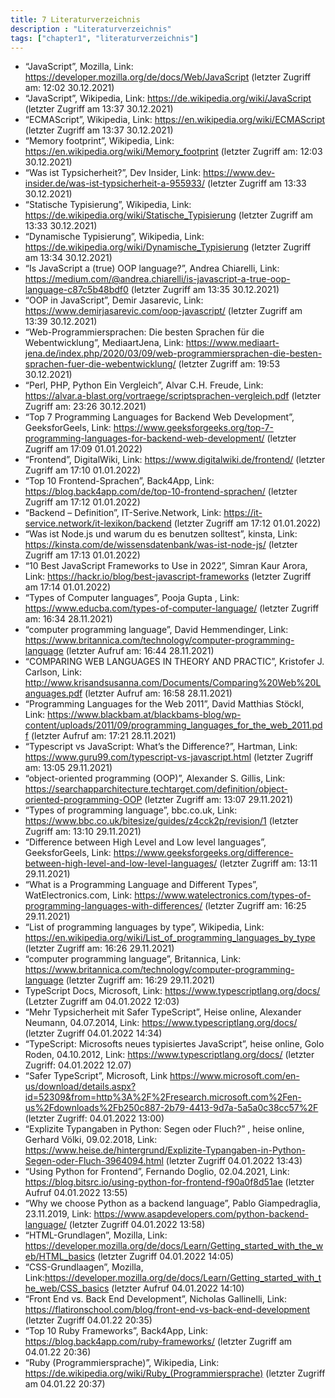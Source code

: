 ```yaml
---
title: 7 Literaturverzeichnis
description : "Literaturverzeichnis"
tags: ["chapter1", "literaturverzeichnis"]
---
```


- “JavaScript”, Mozilla, Link: https://developer.mozilla.org/de/docs/Web/JavaScript (letzter Zugriff am: 12:02 30.12.2021)
- “JavaScript”, Wikipedia, Link: https://de.wikipedia.org/wiki/JavaScript (letzter Zugriff am 13:37 30.12.2021)
- “ECMAScript”, Wikipedia, Link: https://en.wikipedia.org/wiki/ECMAScript (letzter Zugriff am 13:37 30.12.2021)
- “Memory footprint”, Wikipedia, Link: https://en.wikipedia.org/wiki/Memory_footprint (letzter Zugriff am: 12:03 30.12.2021)
- “Was ist Typsicherheit?”, Dev Insider, Link: https://www.dev-insider.de/was-ist-typsicherheit-a-955933/ (letzter Zugriff am 13:33 30.12.2021)
- “Statische Typisierung”, Wikipedia, Link: https://de.wikipedia.org/wiki/Statische_Typisierung (letzter Zugriff am 13:33 30.12.2021)
- “Dynamische Typisierung”, Wikipedia, Link: https://de.wikipedia.org/wiki/Dynamische_Typisierung (letzter Zugriff am 13:34 30.12.2021)
- “Is JavaScript a (true) OOP language?”, Andrea Chiarelli, Link: https://medium.com/@andrea.chiarelli/is-javascript-a-true-oop-language-c87c5b48bdf0 (letzter Zugriff am 13:35 30.12.2021)
- “OOP in JavaScript”, Demir Jasarevic, Link: https://www.demirjasarevic.com/oop-javascript/ (letzter Zugriff am 13:39 30.12.2021)
- “Web-Programmiersprachen: Die besten Sprachen für die Webentwicklung”, MediaartJena, Link: https://www.mediaart-jena.de/index.php/2020/03/09/web-programmiersprachen-die-besten-sprachen-fuer-die-webentwicklung/ (letzter Zugriff am: 19:53 30.12.2021)
- “Perl, PHP, Python Ein Vergleich”, Alvar C.H. Freude, Link: https://alvar.a-blast.org/vortraege/scriptsprachen-vergleich.pdf (letzter Zugriff am: 23:26 30.12.2021)
- “Top 7 Programming Languages for Backend Web Development”, GeeksforGeels, Link: https://www.geeksforgeeks.org/top-7-programming-languages-for-backend-web-development/ (letzter Zugriff am 17:09 01.01.2022)
- “Frontend”, DigitalWiki, Link: https://www.digitalwiki.de/frontend/ (letzter Zugriff am 17:10 01.01.2022)
- “Top 10 Frontend-Sprachen”, Back4App, Link: https://blog.back4app.com/de/top-10-frontend-sprachen/ (letzter Zugriff am 17:12 01.01.2022)
- “Backend – Definition”, IT-Serive.Network, Link: https://it-service.network/it-lexikon/backend (letzter Zugriff am 17:12 01.01.2022)
- “Was ist Node.js und warum du es benutzen solltest”, kinsta, Link: https://kinsta.com/de/wissensdatenbank/was-ist-node-js/ (letzter Zugriff am 17:13 01.01.2022)
- “10 Best JavaScript Frameworks to Use in 2022”, Simran Kaur Arora, Link: https://hackr.io/blog/best-javascript-frameworks (letzter Zugriff am 17:14 01.01.2022)
- “Types of Computer languages”, Pooja Gupta , Link: https://www.educba.com/types-of-computer-language/ (letzter Zugriff am: 16:34 28.11.2021)
- “computer programming language”,		David Hemmendinger, Link: https://www.britannica.com/technology/computer-programming-language (letzter Aufruf am: 16:44 28.11.2021)
- “COMPARING WEB LANGUAGES IN THEORY AND PRACTIC”, Kristofer J. Carlson, Link: http://www.krisandsusanna.com/Documents/Comparing%20Web%20Languages.pdf (letzter Aufruf am: 16:58 28.11.2021)
- “Programming Languages for the Web 2011”, David Matthias Stöckl, Link: https://www.blackbam.at/blackbams-blog/wp-content/uploads/2011/09/programming_languages_for_the_web_2011.pdf (letzter Aufruf am: 17:21 28.11.2021)
- “Typescript vs JavaScript: What’s the Difference?”, Hartman, Link: https://www.guru99.com/typescript-vs-javascript.html (letzter Zugriff am: 13:05 29.11.2021)
- “object-oriented programming (OOP)”, Alexander S. Gillis, Link: https://searchapparchitecture.techtarget.com/definition/object-oriented-programming-OOP (letzter Zugriff am: 13:07 29.11.2021)
- “Types of programming language”, bbc.co.uk, Link: https://www.bbc.co.uk/bitesize/guides/z4cck2p/revision/1 (letzter Zugriff am: 13:10 29.11.2021)
- “Difference between High Level and Low level languages”, GeeksforGeels, Link: https://www.geeksforgeeks.org/difference-between-high-level-and-low-level-languages/ (letzter Zugriff am: 13:11 29.11.2021)
- “What is a Programming Language and Different Types”, WatElectronics.com, Link: https://www.watelectronics.com/types-of-programming-languages-with-differences/ (letzter Zugriff am: 16:25 29.11.2021)
- “List of programming languages by type”, Wikipedia, Link: https://en.wikipedia.org/wiki/List_of_programming_languages_by_type (letzter Zugriff am: 16:26 29.11.2021)
- “computer programming language”, Britannica, Link: https://www.britannica.com/technology/computer-programming-language (letzter Zugriff am: 16:29 29.11.2021)
- TypeScript Docs, Microsoft, Link: https://www.typescriptlang.org/docs/ (Letzter Zugriff am 04.01.2022 12:03)
- “Mehr Typsicherheit mit Safer TypeScript”, Heise online, Alexander Neumann, 04.07.2014, Link: https://www.typescriptlang.org/docs/ (letzter Zugriff 04.01.2022 14:34)
- “TypeScript: Microsofts neues typisiertes JavaScript”, heise online, Golo Roden, 04.10.2012, Link: https://www.typescriptlang.org/docs/ (letzter Zugriff: 04.01.2022 12.07)
- “Safer TypeScript”, Microsoft, Link https://www.microsoft.com/en-us/download/details.aspx?id=52309&from=http%3A%2F%2Fresearch.microsoft.com%2Fen-us%2Fdownloads%2Fb250c887-2b79-4413-9d7a-5a5a0c38cc57%2F (letzter Zugriff: 04.01.2022 13:00)
- “Explizite Typangaben in Python: Segen oder Fluch?” , heise online, Gerhard Völki, 09.02.2018, Link: https://www.heise.de/hintergrund/Explizite-Typangaben-in-Python-Segen-oder-Fluch-3964094.html (letzter Zugriff 04.01.2022 13:43)
- “Using Python for Frontend”, Fernando Doglio, 02.04.2021, Link: https://blog.bitsrc.io/using-python-for-frontend-f90a0f8d51ae (letzter Aufruf 04.01.2022 13:55)
- “Why we choose Python as a backend language”, Pablo Giampedraglia, 23.11.2019, Link: https://www.asapdevelopers.com/python-backend-language/ (letzter Zugriff 04.01.2022 13:58)
- “HTML-Grundlagen”, Mozilla, Link: https://developer.mozilla.org/de/docs/Learn/Getting_started_with_the_web/HTML_basics (letzter Zugriff 04.01.2022 14:05)
- “CSS-Grundlaagen”, Mozilla, Link:https://developer.mozilla.org/de/docs/Learn/Getting_started_with_the_web/CSS_basics (letzter Aufruf 04.01.2022 14:10)
- “Front End vs. Back End Development”, Nicholas Gallinelli, Link: https://flatironschool.com/blog/front-end-vs-back-end-development (letzter Zugriff 04.01.22 20:35)
- “Top 10 Ruby Frameworks”, Back4App, Link: https://blog.back4app.com/ruby-frameworks/ (letzter Zugriff am 04.01.22 20:36)
- “Ruby (Programmiersprache)”, Wikipedia, Link: https://de.wikipedia.org/wiki/Ruby_(Programmiersprache) (letzter Zugriff am 04.01.22 20:37)